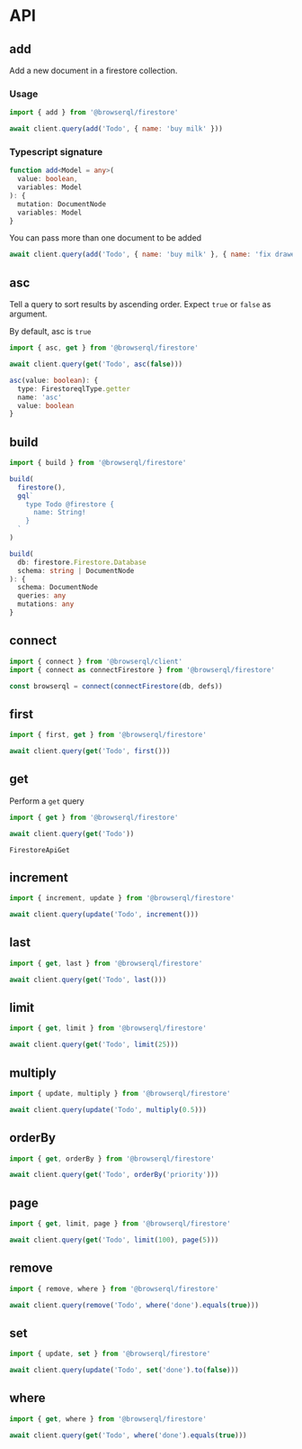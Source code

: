 # API

## add

Add a new document in a firestore collection.

### Usage

```javascript
import { add } from '@browserql/firestore'

await client.query(add('Todo', { name: 'buy milk' }))
```

### Typescript signature

```typescript
function add<Model = any>(
  value: boolean,
  variables: Model
): {
  mutation: DocumentNode
  variables: Model
}
```

You can pass more than one document to be added

```javascript
await client.query(add('Todo', { name: 'buy milk' }, { name: 'fix drawer' }))
```

## asc

Tell a query to sort results by ascending order.
Expect `true` or `false` as argument.

By default, asc is `true`

```javascript
import { asc, get } from '@browserql/firestore'

await client.query(get('Todo', asc(false)))
```

```typescript
asc(value: boolean): {
  type: FirestoreqlType.getter
  name: 'asc'
  value: boolean
}
```

## build

```javascript
import { build } from '@browserql/firestore'

build(
  firestore(),
  gql`
    type Todo @firestore {
      name: String!
    }
  `
)
```

```typescript
build(
  db: firestore.Firestore.Database
  schema: string | DocumentNode
): {
  schema: DocumentNode
  queries: any
  mutations: any
}
```

## connect

```javascript
import { connect } from '@browserql/client'
import { connect as connectFirestore } from '@browserql/firestore'

const browserql = connect(connectFirestore(db, defs))
```

## first

```javascript
import { first, get } from '@browserql/firestore'

await client.query(get('Todo', first()))
```

## get

Perform a `get` query

```javascript
import { get } from '@browserql/firestore'

await client.query(get('Todo'))
```

```snapshot
FirestoreApiGet
```

## increment

```javascript
import { increment, update } from '@browserql/firestore'

await client.query(update('Todo', increment()))
```

## last

```javascript
import { get, last } from '@browserql/firestore'

await client.query(get('Todo', last()))
```

## limit

```javascript
import { get, limit } from '@browserql/firestore'

await client.query(get('Todo', limit(25)))
```

## multiply

```javascript
import { update, multiply } from '@browserql/firestore'

await client.query(update('Todo', multiply(0.5)))
```

## orderBy

```javascript
import { get, orderBy } from '@browserql/firestore'

await client.query(get('Todo', orderBy('priority')))
```

## page

```javascript
import { get, limit, page } from '@browserql/firestore'

await client.query(get('Todo', limit(100), page(5)))
```

## remove

```javascript
import { remove, where } from '@browserql/firestore'

await client.query(remove('Todo', where('done').equals(true)))
```

## set

```javascript
import { update, set } from '@browserql/firestore'

await client.query(update('Todo', set('done').to(false)))
```

## where

```javascript
import { get, where } from '@browserql/firestore'

await client.query(get('Todo', where('done').equals(true)))
```
